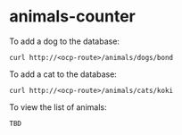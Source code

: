 # animals-counter


To add a dog to the database: 
    
    curl http://<ocp-route>/animals/dogs/bond

  
To add a cat to the database: 
    
    curl http://<ocp-route>/animals/cats/koki
  

To view the list of animals:
    
    TBD 
